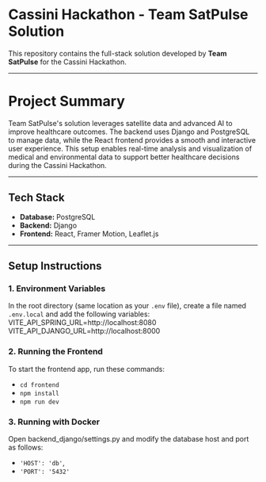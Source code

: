 # Cassini Hackathon - Team SatPulse Solution

This repository contains the full-stack solution developed by **Team SatPulse** for the Cassini Hackathon.

---

# Project Summary
Team SatPulse's solution leverages satellite data and advanced AI to improve healthcare outcomes. The backend uses Django and PostgreSQL to manage data, while the React frontend provides a smooth and interactive user experience. This setup enables real-time analysis and visualization of medical and environmental data to support better healthcare decisions during the Cassini Hackathon.

---

## Tech Stack

- **Database:** PostgreSQL  
- **Backend:** Django  
- **Frontend:** React, Framer Motion, Leaflet.js  

---

## Setup Instructions

### 1. Environment Variables  
In the root directory (same location as your `.env` file), create a file named `.env.local` and add the following variables:
VITE_API_SPRING_URL=http://localhost:8080
VITE_API_DJANGO_URL=http://localhost:8000

### 2. Running the Frontend

To start the frontend app, run these commands:

- `cd frontend`
- `npm install`
- `npm run dev`

### 3. Running with Docker

Open backend_django/settings.py and modify the database host and port as follows:

- `'HOST': 'db'`,
- `'PORT': '5432'`

